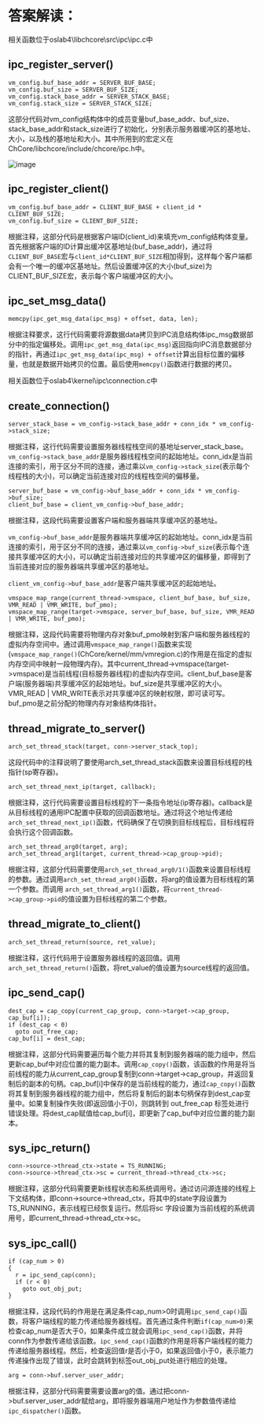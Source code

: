 # 答案解读：
相关函数位于oslab4\libchcore\src\ipc\ipc.c中
## ipc_register_server()
```
vm_config.buf_base_addr = SERVER_BUF_BASE;
vm_config.buf_size = SERVER_BUF_SIZE;
vm_config.stack_base_addr = SERVER_STACK_BASE;
vm_config.stack_size = SERVER_STACK_SIZE;
```
这部分代码对vm_config结构体中的成员变量buf_base_addr、buf_size、stack_base_addr和stack_size进行了初始化，分别表示服务器缓冲区的基地址、大小，以及栈的基地址和大小。其中所用到的宏定义在ChCore/libchcore/include/chcore/ipc.h中。

![image](https://github.com/litterqi/operating-system/assets/123362884/b94c80be-22df-4f67-b036-1a5035f6fb4a)
## ipc_register_client()
```
vm_config.buf_base_addr = CLIENT_BUF_BASE + client_id * CLIENT_BUF_SIZE;
vm_config.buf_size = CLIENT_BUF_SIZE;
```
根据注释，这部分代码是根据客户端ID(client_id)来填充vm_config结构体变量。首先根据客户端的ID计算出缓冲区基地址(buf_base_addr)，通过将`CLIENT_BUF_BASE`宏与`client_id*CLIENT_BUF_SIZE`相加得到，这样每个客户端都会有一个唯一的缓冲区基地址。然后设置缓冲区的大小(buf_size)为CLIENT_BUF_SIZE宏，表示每个客户端缓冲区的大小。
## ipc_set_msg_data()
```
memcpy(ipc_get_msg_data(ipc_msg) + offset, data, len);
```
根据注释要求，这行代码需要将源数据data拷贝到IPC消息结构体ipc_msg数据部分中的指定偏移处。调用`ipc_get_msg_data(ipc_msg)`返回指向IPC消息数据部分的指针，再通过`ipc_get_msg_data(ipc_msg) + offset`计算出目标位置的偏移量，也就是数据开始拷贝的位置。最后使用`memcpy()`函数进行数据的拷贝。

相关函数位于oslab4\kernel\ipc\connection.c中
## create_connection()
```
server_stack_base = vm_config->stack_base_addr + conn_idx * vm_config->stack_size;
```
根据注释，这行代码需要设置服务器线程栈空间的基地址server_stack_base。`vm_config->stack_base_addr`是服务器线程栈空间的起始地址。conn_idx是当前连接的索引，用于区分不同的连接，通过乘以`vm_config->stack_size`(表示每个线程栈的大小)，可以确定当前连接对应的线程栈空间的偏移量。
```
server_buf_base = vm_config->buf_base_addr + conn_idx * vm_config->buf_size;
client_buf_base = client_vm_config->buf_base_addr;
```
根据注释，这段代码需要设置客户端和服务器端共享缓冲区的基地址。

`vm_config->buf_base_addr`是服务器端共享缓冲区的起始地址。conn_idx是当前连接的索引，用于区分不同的连接，通过乘以`vm_config->buf_size`(表示每个连接共享缓冲区的大小)，可以确定当前连接对应的共享缓冲区的偏移量，即得到了当前连接对应的服务器端共享缓冲区的基地址。

`client_vm_config->buf_base_addr`是客户端共享缓冲区的起始地址。
```
vmspace_map_range(current_thread->vmspace, client_buf_base, buf_size, VMR_READ | VMR_WRITE, buf_pmo);
vmspace_map_range(target->vmspace, server_buf_base, buf_size, VMR_READ | VMR_WRITE, buf_pmo);
```
根据注释，这段代码需要将物理内存对象buf_pmo映射到客户端和服务器线程的虚拟内存空间中。通过调用`vmspace_map_range()`函数来实现(`vmspace_map_range()`(ChCore/kernel/mm/vmregion.c)的作用是在指定的虚拟内存空间中映射一段物理内存)。其中current_thread->vmspace(target->vmspace)是当前线程(目标服务器线程)的虚拟内存空间。client_buf_base是客户端(服务器端)共享缓冲区的起始地址。buf_size是共享缓冲区的大小。VMR_READ | VMR_WRITE表示对共享缓冲区的映射权限，即可读可写。buf_pmo是之前分配的物理内存对象结构体指针。
## thread_migrate_to_server()
```
arch_set_thread_stack(target, conn->server_stack_top);
```
这段代码中的注释说明了要使用arch_set_thread_stack函数来设置目标线程的栈指针(sp寄存器)。
```
arch_set_thread_next_ip(target, callback);
```
根据注释，这行代码需要设置目标线程的下一条指令地址(ip寄存器)。callback是从目标线程的通用IPC配置中获取的回调函数地址。通过将这个地址传递给`arch_set_thread_next_ip()`函数，代码确保了在切换到目标线程后，目标线程将会执行这个回调函数。
```
arch_set_thread_arg0(target, arg);
arch_set_thread_arg1(target, current_thread->cap_group->pid);
```
根据注释，这部分代码需要使用`arch_set_thread_arg0/1()`函数来设置目标线程的参数。通过调用`arch_set_thread_arg0()`函数，将arg的值设置为目标线程的第一个参数。而调用 `arch_set_thread_arg1()`函数，将`current_thread->cap_group->pid`的值设置为目标线程的第二个参数。
## thread_migrate_to_client()
```
arch_set_thread_return(source, ret_value);
```
根据注释，这行代码用于设置服务器线程的返回值。调用`arch_set_thread_return()`函数，将ret_value的值设置为source线程的返回值。
## ipc_send_cap()
```
dest_cap = cap_copy(current_cap_group, conn->target->cap_group, cap_buf[i]);
if (dest_cap < 0)
  goto out_free_cap;
cap_buf[i] = dest_cap;
```
根据注释，这部分代码需要遍历每个能力并将其复制到服务器端的能力组中，然后更新cap_buf中对应位置的能力副本。调用`cap_copy()`函数，该函数的作用是将当前线程的能力从current_cap_group复制到conn->target->cap_group，并返回复制后的副本的句柄。cap_buf[i]中保存的是当前线程的能力，通过`cap_copy()`函数将其复制到服务器线程的能力组中，然后将复制后的副本句柄保存到dest_cap变量中。如果复制操作失败(即返回值小于0)，则跳转到 out_free_cap 标签处进行错误处理。将dest_cap赋值给cap_buf[i]，即更新了cap_buf中对应位置的能力副本。
## sys_ipc_return()
```
conn->source->thread_ctx->state = TS_RUNNING;
conn->source->thread_ctx->sc = current_thread->thread_ctx->sc;
```
根据注释，这部分代码需要更新线程状态和系统调用号。通过访问源连接的线程上下文结构体，即conn->source->thread_ctx，将其中的state字段设置为TS_RUNNING，表示线程已经恢复运行。然后将sc 字段设置为当前线程的系统调用号，即current_thread->thread_ctx->sc。
## sys_ipc_call()
```
if (cap_num > 0)
{
  r = ipc_send_cap(conn);
  if (r < 0)
    goto out_obj_put;
}
```
根据注释，这段代码的作用是在满足条件cap_num>0时调用`ipc_send_cap()`函数，将客户端线程的能力传递给服务器线程。首先通过条件判断`if(cap_num>0)`来检查cap_num是否大于0，如果条件成立就会调用`ipc_send_cap()`函数，并将conn作为参数传递给该函数。`ipc_send_cap()`函数的作用是将客户端线程的能力传递给服务器线程。然后，检查返回值r是否小于0，如果返回值小于0，表示能力传递操作出现了错误，此时会跳转到标签out_obj_put处进行相应的处理。
```
arg = conn->buf.server_user_addr;
```
根据注释，这部分代码需要需要设置arg的值。通过把conn->buf.server_user_addr赋给arg，即将服务器端用户地址作为参数值传递给`ipc_dispatcher()`函数。
